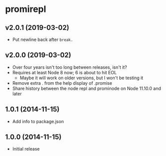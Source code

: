 # promirepl

## v2.0.1 (2019-03-02)

 * Put newline back after `break.`

## v2.0.0 (2019-03-02)

 * Over four years isn't too long between releases, isn't it?
 * Requires at least Node 8 now; 6 is about to hit EOL
   * Maybe it will work on older versions, but I won't be testing it
 * Remove extra . from the help display of .promise
 * Share history between the node repl and prominode on Node 11.10.0 and later

## 1.0.1 (2014-11-15)

 * Add info to package.json

## 1.0.0 (2014-11-15)

 * Initial release
